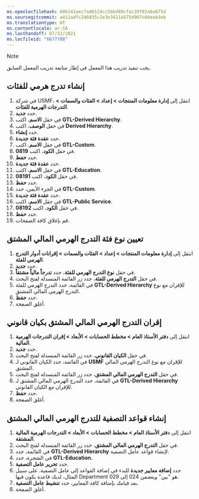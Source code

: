 ```yaml
---
ms.openlocfilehash: 60b141aec7ad652dcc5bbd89cfac39f82a0a675d
ms.sourcegitcommit: a411adfc246835c2e3e3421a575d907c66eab3eb
ms.translationtype: HT
ms.contentlocale: ar-SA
ms.lasthandoff: 07/22/2021
ms.locfileid: "6677708"
---
```

> [!NOTE] 
> يجب تنفيذ تدريب هذا المعمل في إطار متابعة تدريب المعمل السابق. 

## <a name="create-a-category-hierarchy"></a>إنشاء تدرج هرمي للفئات 

1.  في شركة USMF، انتقل إلى **إدارة معلومات المنتجات > إعداد > الفئات والسمات > التدرجات الهرمية للفئات**.
2.  حدد **جديد‎**.
3.  في حقل **الاسم**، اكتب **GTL-Derived Hierarchy**.
4.  في حقل **الوصف**، اكتب **Derived Hierarchy**.
5.  حدد **إنشاء**.
6.  حدد **عقدة فئة جديدة**.
7.  في حقل **الاسم**، اكتب **GTL-Custom‎**.
8.  في حقل **الكود**، اكتب **0819**.
9.  حدد **حفظ**.
10.  حدد **عقدة فئة جديدة**.
10. في حقل **الاسم**، اكتب **GTL-Education‎**.
11. في حقل **الكود**، اكتب **08191**.
12. حدد **حفظ**.
12. في الجزء الأيمن، حدد **GTL-Custom**.
13. حدد **عقدة فئة جديدة**.
14. في حقل **الاسم**، اكتب **GTL-Public Service**.
15. في حقل **الكود**، اكتب **08192**.
16. حدد **حفظ**.
17. قم بإغلاق كافة الصفحات.

## <a name="assign-the-derived-financial-hierarchy-category-type"></a>تعيين نوع فئة التدرج الهرمي المالي المشتق 

1.  انتقل إلى **إدارة معلومات المنتجات > إعداد > الفئات والسمات > إقرانات أدوار التدرج الهرمي للفئة**.
2.  حدد **جديد‎**.
3.  في حقل **نوع التدرج الهرمي للفئة**، حدد **تدرجاً مالياً مشتقاً**.
4.  في حقل **التدرج الهرمي للفئة**، حدد زر القائمة المنسدلة لفتح البحث.
5.  في القائمة، حدد التدرج الهرمي للفئة **GTL-Derived Hierarchy** للإقران مع نوع التدرج الهرمي المالي المشتق.
6.  حدد **حفظ**.
7.  أغلق الصفحة.

## <a name="associate-the-derived-financial-hierarchy-with-a-legal-entity"></a>إقران التدرج الهرمي المالي المشتق بكيان قانوني 

1.  انتقل إلى **دفتر الأستاذ العام > مخطط الحسابات > الأبعاد > إقران التدرجات الهرمية المالية**.
2.  حدد **جديد‎**.
3.  في حقل **الكيان القانوني**، حدد زر القائمة المنسدلة لفتح البحث.
4.  في القائمة، حدد الكيان القانوني لـ **USMF** للإقران مع نوع التدرج الهرمي المالي المشتق.
5.  في حقل **التدرج الهرمي المالي المشتق**، حدد زر القائمة المنسدلة لفتح البحث.
6.  في القائمة، حدد التدرج الهرمي المالي المشتق لـ **GTL-Derived Hierarchy** للإقران مع الكيان القانوني.
7.  حدد **حفظ**.
8.  أغلق الصفحة.

## <a name="create-filter-rules-for-the-derived-financial-hierarchy"></a>إنشاء قواعد التصفية للتدرج الهرمي المالي المشتق 

1.  انتقل إلى **دفتر الأستاذ العام > مخطط الحسابات > الأبعاد > التدرجات الهرمية المالية المشتقة**.
2.  في حقل **التدرج الهرمي المالي المشتق**، حدد زر القائمة المنسدلة لفتح البحث.
3.  في القائمة، حدد **GTL-Derived Hierarchy** لإنشاء قواعد عامل التصفية.
4.  في الشجرة، حدد **GTL-Education.**
5.  حدد **تحرير عامل التصفية**.
6.  حدد **إضافة معايير جديدة** للبدء في إضافة القواعد إلى عامل التصفية. على سبيل المثال، لديك قاعدة يكون فيها Department هو "بين" ويتضمن 024 إلى 029.
7.  بعد قيامك بإضافة كافة المعايير، حدد **تنشيط عامل التصفية**.
8.  أغلق الصفحة.
